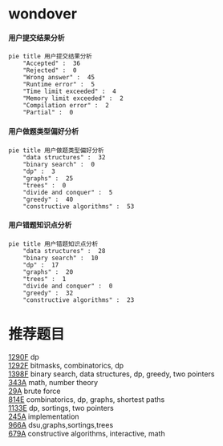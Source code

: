 # wondover

<!-- tabs:start -->



#### **用户提交结果分析**

```mermaid
pie title 用户提交结果分析
    "Accepted" :  36
    "Rejected" :  0
    "Wrong answer" :  45
    "Runtime error" :  5
    "Time limit exceeded" :  4
    "Memory limit exceeded" :  2
    "Compilation error" :  2
    "Partial" :  0
```

#### **用户做题类型偏好分析**

```mermaid
pie title 用户做题类型偏好分析
    "data structures" :  32
    "binary search" :  0
    "dp" :  3
    "graphs" :  25
    "trees" :  0
    "divide and conquer" :  5
    "greedy" :  40
    "constructive algorithms" :  53
```
#### **用户错题知识点分析**

```mermaid
pie title 用户错题知识点分析
    "data structures" :  28
    "binary search" :  10
    "dp" :  17
    "graphs" :  20
    "trees" :  1
    "divide and conquer" :  0
    "greedy" :  32
    "constructive algorithms" :  23
```



<!-- tabs:end -->
# 推荐题目
[1290F](https://codeforces.com/contest/1290/problem/F)		dp		  
[1292F](https://codeforces.com/contest/1292/problem/F)		bitmasks,
                        combinatorics,
                        dp		  
[1398F](https://codeforces.com/contest/1398/problem/F)		binary search,
                        data structures,
                        dp,
                        greedy,
                        two pointers		  
[343A](https://codeforces.com/contest/343/problem/A)		math,
                        number theory		  
[29A](https://codeforces.com/contest/29/problem/A)		brute force		  
[814E](https://codeforces.com/contest/814/problem/E)		combinatorics,
                        dp,
                        graphs,
                        shortest paths		  
[1133E](https://codeforces.com/contest/1133/problem/E)		dp,
                        sortings,
                        two pointers		  
[245A](https://codeforces.com/contest/245/problem/A)		implementation		  
[966A](https://codeforces.com/contest/966/problem/A)		dsu,graphs,sortings,trees		  
[679A](https://codeforces.com/contest/679/problem/A)		constructive algorithms,
                        interactive,
                        math		  
